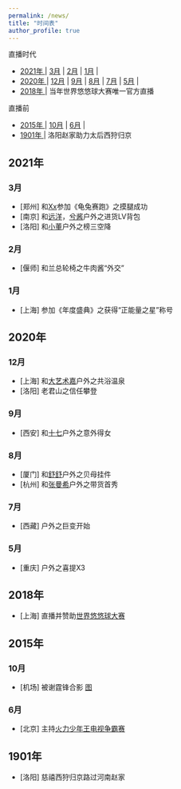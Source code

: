 ```yaml
---
permalink: /news/
title: "时间表"
author_profile: true
---
```


直播时代

- [ 2021年 ](#head2021)
	| [3月](#head202103) | [2月](#head202002) | [1月](#head202001) |
- [ 2020年 ](#head2020)
	| [12月](#head202012) | [9月](#head202009) | [8月](#head202008) | [7月](#head202007) | [5月](#head202005) |
- [ 2018年 ](#head2018)
	| 当年世界悠悠球大赛唯一官方直播 
	
直播前

- [ 2015年 ](#head2015)
	| [10月](#head201510) | [6月](#head201506) |
- [ 1901年 ](#head1901)
	| 洛阳赵家助力太后西狩归京 

## <span id="head2021"> 2021年 </span>

### <span id="head202103"> 3月</span>

* [郑州] 和[Xx](https://www.douyu.com/1402692)参加《龟兔赛跑》之摸腿成功
* [南京] 和[远洋](https://www.douyu.com/37)，[兮酱](https://www.douyu.com/1347617)户外之进货LV背包
* [洛阳] 和[小董](https://www.douyu.com/11118)户外之榜三空降

### <span id="head202102"> 2月</span>

* [偃师] 和兰总轮椅之牛肉酱“外交”

### <span id="head202101"> 1月</span>

* [上海] 参加《年度盛典》之获得“正能量之星”称号

## <span id="2020"> 2020年 </span>

### <span id="202012"> 12月</span>

* [上海] 和[大艺术嘉](https://www.douyu.com/3917746)户外之共浴温泉
* [洛阳] 老君山之信任攀登

### <span id="202009"> 9月</span>

* [西安] 和[十七](https://www.douyu.com/792252)户外之意外得女

### <span id="202008"> 8月</span>

* [厦门] 和[舒舒](https://www.douyu.com/4612531)户外之贝母挂件
* [杭州] 和[张曼希](https://www.douyu.com/6727718)户外之带货首秀

### <span id="202007"> 7月</span>

* [西藏] 户外之巨变开始

### <span id="202005"> 5月</span>

* [重庆] 户外之喜提X3

## <span id="head2018"> 2018年 </span>

* [上海] 直播并赞助[世界悠悠球大赛](http://wyyc2018.auldey.com/details/id/618.html)

## <span id="head2015"> 2015年 </span>

### <span id="201510"> 10月</span>

* [机场] 被谢霆锋合影 [图](https://sm.ms/image/mBrjxJd3Oe6VtFo)

### <span id="201506"> 6月</span>

* [北京] 主持[火力少年王电视争霸赛](https://huolitangzhu.github.io/videos/)

## <span id="head1901"> 1901年 </span>

* [洛阳] 慈禧西狩归京路过河南赵家
